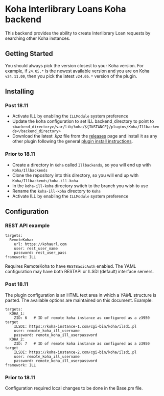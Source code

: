 # Koha Interlibrary Loans Koha backend

This backend provides the ability to create Interlibrary Loan requests by searching other Koha instances.

## Getting Started

You should always pick the version closest to your Koha version. For example, if `24.05.*` is the newest
available version and you are on Koha `v24.11.00`, then you pick the latest `v24.05.*` version of the plugin.

## Installing

### Post 18.11

* Activate ILL by enabling the `ILLModule` system preference
* Update the koha configuration to set ILL backend_directory to point to `<backend_directory>/var/lib/koha/${INSTANCE}/plugins/Koha/Illbackends</backend_directory>`
* Download the latest _.kpz_ file from the [releases](https://gitlab.com/koha-community/plugins/koha-plugin-ill-koha/-/releases) page and install it as any other plugin following the general [plugin install instructions](https://wiki.koha-community.org/wiki/Koha_plugins).

### Prior to 18.11
* Create a directory in `Koha` called `Illbackends`, so you will end up with `Koha/Illbackends`
* Clone the repository into this directory, so you will end up with `Koha/Illbackends/koha-ill-koha`
* In the `koha-ill-koha` directory switch to the branch you wish to use
* Rename the `koha-ill-koha` directory to `Koha`
* Activate ILL by enabling the `ILLModule` system preference

## Configuration

### REST API example

```
targets:
  RemoteKoha:
    url: https://kohaurl.com
    user: rest_user_name
    password: rest_user_pass
framework: ILL
```

Requires RemoteKoha to have `RESTBasicAuth` enabled.
The YAML configuration may have both RESTAPI or ILSDI (default) interface servers.

### Post 18.11

The plugin configuration is an HTML text area in which a _YAML_ structure is pasted. The available options
are maintained on this document. Example:

```
targets:
  KOHA_1:
    ZID: 6   # ID of remote koha instance as configured as a z3950 target
    ILSDI: https://koha-instance-1.com/cgi-bin/koha/ilsdi.pl
    user: remote_koha_ill_username
    password: remote_koha_ill_userpassword
  KOHA_2:
    ZID: 7   # ID of remote koha instance as configured as a z3950 target
    ILSDI: https://koha-instance-2.com/cgi-bin/koha/ilsdi.pl
    user: remote_koha_ill_username
    password: remote_koha_ill_userpassword
framework: ILL
```
### Prior to 18.11

Configuration required local changes to be done in the Base.pm file.
